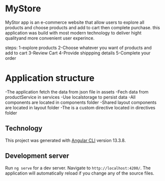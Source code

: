

# MyStore 

MyStor app is an e-commerce website that allow users to explore
all products and choose products and add to cart then complete purchase. 
this application was build with most modern technology to deliver hight qualityand more convenient user experince.

steps:
1-explore products
2-Choose whatever you want of products and add to cart
3-Review Cart
4-Provide shippping details
5-Complete your order

# Application structure 

-The application fetch the data from json file in assets
-Fech data from productService in services
-Use localstorage to persist data 
-All components are located in components folder
-Shared layout components are located in layout folder
-The is a custom directive located in directives folder 


## Technology

This project was generated with [Angular CLI](https://github.com/angular/angular-cli) version 13.3.8.

## Development server

Run `ng serve` for a dev server. Navigate to `http://localhost:4200/`. The application will automatically reload if you change any of the source files.


